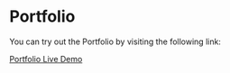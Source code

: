 # Portfolio

You can try out the Portfolio by visiting the following link:

[Portfolio Live Demo](https://aditya122004.github.io/Porfolio/)